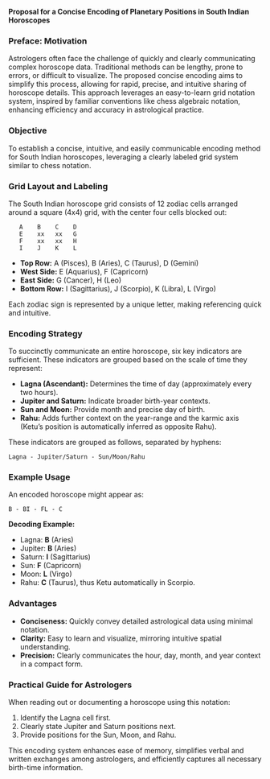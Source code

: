 **Proposal for a Concise Encoding of Planetary Positions in South Indian Horoscopes**

### Preface: Motivation
Astrologers often face the challenge of quickly and clearly communicating complex horoscope data. Traditional methods can be lengthy, prone to errors, or difficult to visualize. The proposed concise encoding aims to simplify this process, allowing for rapid, precise, and intuitive sharing of horoscope details. This approach leverages an easy-to-learn grid notation system, inspired by familiar conventions like chess algebraic notation, enhancing efficiency and accuracy in astrological practice.

### Objective
To establish a concise, intuitive, and easily communicable encoding method for South Indian horoscopes, leveraging a clearly labeled grid system similar to chess notation.

### Grid Layout and Labeling
The South Indian horoscope grid consists of 12 zodiac cells arranged around a square (4x4) grid, with the center four cells blocked out:

```
   A    B    C    D
   E    xx   xx   G
   F    xx   xx   H
   I    J    K    L
```

- **Top Row:** A (Pisces), B (Aries), C (Taurus), D (Gemini)
- **West Side:** E (Aquarius), F (Capricorn)
- **East Side:** G (Cancer), H (Leo)
- **Bottom Row:** I (Sagittarius), J (Scorpio), K (Libra), L (Virgo)

Each zodiac sign is represented by a unique letter, making referencing quick and intuitive.

### Encoding Strategy
To succinctly communicate an entire horoscope, six key indicators are sufficient. These indicators are grouped based on the scale of time they represent:

- **Lagna (Ascendant):** Determines the time of day (approximately every two hours).
- **Jupiter and Saturn:** Indicate broader birth-year contexts.
- **Sun and Moon:** Provide month and precise day of birth.
- **Rahu:** Adds further context on the year-range and the karmic axis (Ketu’s position is automatically inferred as opposite Rahu).

These indicators are grouped as follows, separated by hyphens:

```
Lagna - Jupiter/Saturn - Sun/Moon/Rahu
```

### Example Usage
An encoded horoscope might appear as:

```
B - BI - FL - C
```

**Decoding Example:**
- Lagna: **B** (Aries)
- Jupiter: **B** (Aries)
- Saturn: **I** (Sagittarius)
- Sun: **F** (Capricorn)
- Moon: **L** (Virgo)
- Rahu: **C** (Taurus), thus Ketu automatically in Scorpio.

### Advantages
- **Conciseness:** Quickly convey detailed astrological data using minimal notation.
- **Clarity:** Easy to learn and visualize, mirroring intuitive spatial understanding.
- **Precision:** Clearly communicates the hour, day, month, and year context in a compact form.

### Practical Guide for Astrologers
When reading out or documenting a horoscope using this notation:

1. Identify the Lagna cell first.
2. Clearly state Jupiter and Saturn positions next.
3. Provide positions for the Sun, Moon, and Rahu.

This encoding system enhances ease of memory, simplifies verbal and written exchanges among astrologers, and efficiently captures all necessary birth-time information.

